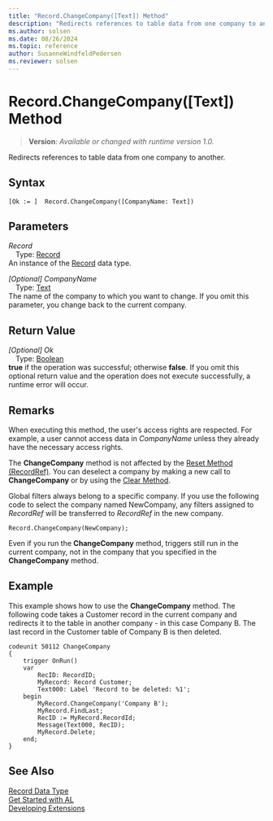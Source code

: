 ```yaml
---
title: "Record.ChangeCompany([Text]) Method"
description: "Redirects references to table data from one company to another."
ms.author: solsen
ms.date: 08/26/2024
ms.topic: reference
author: SusanneWindfeldPedersen
ms.reviewer: solsen
---
```

[//]: # (START>DO_NOT_EDIT)
[//]: # (IMPORTANT:Do not edit any of the content between here and the END>DO_NOT_EDIT.)
[//]: # (Any modifications should be made in the .xml files in the ModernDev repo.)
# Record.ChangeCompany([Text]) Method
> **Version**: _Available or changed with runtime version 1.0._

Redirects references to table data from one company to another.


## Syntax
```AL
[Ok := ]  Record.ChangeCompany([CompanyName: Text])
```
## Parameters
*Record*  
&emsp;Type: [Record](record-data-type.md)  
An instance of the [Record](record-data-type.md) data type.  

*[Optional] CompanyName*  
&emsp;Type: [Text](../text/text-data-type.md)  
The name of the company to which you want to change. If you omit this parameter, you change back to the current company.  


## Return Value
*[Optional] Ok*  
&emsp;Type: [Boolean](../boolean/boolean-data-type.md)  
**true** if the operation was successful; otherwise **false**.   If you omit this optional return value and the operation does not execute successfully, a runtime error will occur.  


[//]: # (IMPORTANT: END>DO_NOT_EDIT)

## Remarks

When executing this method, the user's access rights are respected. For example, a user cannot access data in *CompanyName* unless they already have the necessary access rights.  

The **ChangeCompany** method is not affected by the [Reset Method (RecordRef)](../recordref/recordref-reset-method.md). You can deselect a company by making a new call to **ChangeCompany** or by using the [Clear Method](../system/system-clear-joker-method.md).  

Global filters always belong to a specific company. If you use the following code to select the company named NewCompany, any filters assigned to *RecordRef* will be transferred to *RecordRef* in the new company.  

```al
Record.ChangeCompany(NewCompany);  
```  

Even if you run the **ChangeCompany** method, triggers still run in the current company, not in the company that you specified in the **ChangeCompany** method.  

## Example

This example shows how to use the **ChangeCompany** method. The following code takes a Customer record in the current company and redirects it to the table in another company - in this case Company B. The last record in the Customer table of Company B is then deleted.

```al
codeunit 50112 ChangeCompany
{
    trigger OnRun()
    var
        RecID: RecordID;
        MyRecord: Record Customer;
        Text000: Label 'Record to be deleted: %1';
    begin
        MyRecord.ChangeCompany('Company B');  
        MyRecord.FindLast;  
        RecID := MyRecord.RecordId;  
        Message(Text000, RecID);  
        MyRecord.Delete;  
    end;
}
```  

## See Also
[Record Data Type](record-data-type.md)  
[Get Started with AL](../../devenv-get-started.md)  
[Developing Extensions](../../devenv-dev-overview.md)
